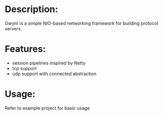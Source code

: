 # Description:

Gwynt is a simple NIO-based networking framework for building protocol servers.

# Features:

- session pipelines inspired by Netty
- tcp support
- udp support with connected abstraction

# Usage:

Refer to example project for basic usage